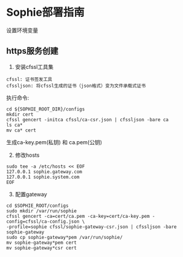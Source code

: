 # Sophie部署指南
设置环境变量

## https服务创建
1. 安装cfssl工具集
```
cfssl: 证书签发工具
cfssljson: 将cfssl生成的证书（json格式）变为文件承载式证书
```

执行命令:
```
cd ${SOPHIE_ROOT_DIR}/configs
mkdir cert
cfssl gencert -initca cfssl/ca-csr.json | cfssljson -bare ca 
ls ca*
mv ca* cert
```
生成ca-key.pem(私钥) 和 ca.pem(公钥)

2. 修改hosts
```
sudo tee -a /etc/hosts << EOF
127.0.0.1 sophie.gateway.com
127.0.0.1 sophie.system.com
EOF
```

3. 配置gateway
```
cd $SOPHIE_ROOT/configs
sudo mkdir /var/run/sophie
cfssl gencert -ca=cert/ca.pem -ca-key=cert/ca-key.pem -config=cfssl/ca-config.json \
-profile=sophie cfssl/sophie-gateway-csr.json | cfssljson -bare sophie-gateway
sudo cp sophie-gateway*pem /var/run/sophie/
mv sophie-gateway*pem cert
mv sophie-gateway*csr cert
```